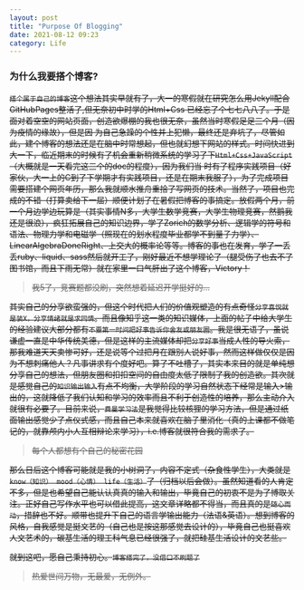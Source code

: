 ```yaml
---
layout: post
title: "Purpose Of Blogging"
date: 2021-08-12 09:23
category: Life
---
```


###  为什么我要搭个博客?



~~``搭个属于自己的博客``这个想法其实早就有了，大一的寒假就在研究怎么用Jekyll配合GitHubPages整活了,但无奈初中时学的Html+Css  已经忘了个七七八八了。于是面对着空空的网站页面，创造欲爆棚的我也很无奈，虽然当时寒假足足三个月（因为疫情的缘故），但是因 为自己急躁的个性并上犯懒，最终还是弃坑了，尽管如此，建个博客的想法还是在脑中时常想起，但也就幻想下网站的样式。时间快进到  大一下，临近期末的时候有了机会重新稍微系统的学习了下``Html+Css+JavaScript``（大概就是一天看完这三个的doc的程度），因为我们当  时有了程序实践项目（好家伙，大一上的C到了下学期才有实践项目，还是在期末我服了），为了完成项目需要搭建个网页年历，那么我就顺水推舟重拾了写网页的技术。当然了，项目也完成的不错（打算卖给下一届）顺便计划了在暑假把博客的事搞定。放假两个月，前一个月边学边玩算是（其实事情N多，大学生数学竞赛，大学生物理竞赛，然鹅我还是很浪），疯狂拓展自己的知识边界，学了Zorich的数学分析、逻辑学的符号和语法、物理力学和电磁学（照现在的划水程度毕业都学不到量子力学）、LinearAlgebraDoneRight、上交大的概率论等等。博客的事也在发育，学了一丢丢ruby、liquid、sass然后就开工了，刚好最近不想学理论了（腿受伤了也去不了图书馆，而且下雨无常）就在家里一口气肝出了这个博客，Victory！~~



> ~~我5了，竞赛题都没刷，突然想着延迟开学挺好的...~~



~~其实自己的分享欲蛮强的，但这个时代把人们的价值观塑造的有点奇怪``分享喜悦就是装X，分享情绪就是求同情``。而且像知乎这一类的知识媒体，上面的帖子中给大学生的经验建议大部分都有``不要第一时间把好事告诉你舍友或朋友圈``。我是很无语了，虽说谦虚一直是中华传统美德，但是这样的主流媒体却把``分享好事``当成人性的导火索，那我难道天天卖惨可好，还是说等个过把月在跟别人说好事，然而这样做仅仅是因为不想刺痛他人？凡事讲求有个度好吧。算了不吐槽了，其实本来目的就是单纯想分享自己的想法，但朋友圈和扣扣空间的自由度太低了限制了我的创造欲。其次就是感觉自己的``知识输出输入``有点不均衡，大学阶段的学习自然状态下经常是输入>输出的，这就降低了我们认知和学习的效率而且不利于创造性的培养，那么主动介入就很有必要了。目前来说，``费曼学习法``是我觉得比较核狸的学习方法，但是通过纸面输出感觉少了点仪式感，而且自己本来就喜欢在脑子里消化（真的上课都不做笔记的，就靠颅内小人互相辩论来学习），i.e.博客就很符合我的需求了。~~



> ~~每个人都想有个自己的秘密花园~~



~~那么日后这个博客可能就是我的小树洞了，内容不定式（杂食性学生），大类就是``know（知识） mood（心情） life（生活）``了（归档以后会做）。虽然知道看的人肯定不多，但是也希望自己能认认真真的输入和输出，毕竟自己的初衷不是为了博取关注。正好自己写作水平也可以借此提高，这文章详略都不得当，而且真的是``随心而动``，措辞也不好。顺带也提升下自己的语言学输出能力（法语&英语）。想到博客的风格，自我感觉是挺文艺的（自己也是按这那感觉去设计的），毕竟自己也挺喜欢人文艺术的，碳基生活的理工科气息已经很强了，就把硅基生活设计的文艺些。~~



~~就到这吧，愿自己秉持初心。``博客搭完了，没借口不刷题了``~~



> ~~热爱世间万物，无最爱，无例外。~~



